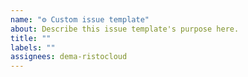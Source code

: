 ```yaml
---
name: "⚙ Custom issue template"
about: Describe this issue template's purpose here.
title: ""
labels: ""
assignees: dema-ristocloud
---
```

